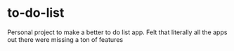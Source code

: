 # to-do-list
Personal project to make a better to do list app. Felt that literally all the apps out there were missing a ton of features
